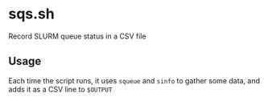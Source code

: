 # sqs.sh
Record SLURM queue status in a CSV file

## Usage

Each time the script runs, it uses `squeue` and `sinfo` to gather some data, and adds it as a CSV line to `$OUTPUT`
